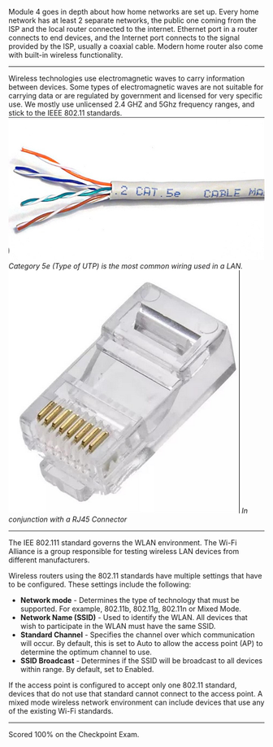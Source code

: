 Module 4 goes in depth about how home networks are set up.
Every home network has at least 2 separate networks, the public one coming from the ISP and the local router connected to the internet. Ethernet port in a router connects to end devices, and the Internet port connects to the signal provided by the ISP, usually a coaxial cable. Modern home router also come with built-in wireless functionality.

---
Wireless technologies use electromagnetic waves to carry information between devices. Some types of electromagnetic waves are not suitable for carrying data or are regulated by government and licensed for very specific use.
We mostly use unlicensed 2.4 GHZ and 5Ghz frequency ranges, and stick to the IEEE 802.11 standards.
![2. Source Material/Career/Images/Pasted image 20250124201100.png](../../../../7.%20Images/Pasted%20image%2020250124201100%201.png)
*Category 5e (Type of UTP) is the most common wiring used in a LAN.*
![2. Source Material/Career/Images/Pasted image 20250124201142.png](../../../../7.%20Images/Pasted%20image%2020250124201142%201.png)
*In conjunction with a RJ45 Connector*

---
The IEE 802.111 standard governs the WLAN environment. The Wi-Fi Alliance is a group responsible for testing wireless LAN devices from different manufacturers.

Wireless routers using the 802.11 standards have multiple settings that have to be configured. These settings include the following:

- **Network mode** - Determines the type of technology that must be supported. For example, 802.11b, 802.11g, 802.11n or Mixed Mode.
- **Network Name (SSID)** - Used to identify the WLAN. All devices that wish to participate in the WLAN must have the same SSID.
- **Standard Channel** - Specifies the channel over which communication will occur. By default, this is set to Auto to allow the access point (AP) to determine the optimum channel to use.
- **SSID Broadcast** - Determines if the SSID will be broadcast to all devices within range. By default, set to Enabled.

If the access point is configured to accept only one 802.11 standard, devices that do not use that standard cannot connect to the access point. A mixed mode wireless network environment can include devices that use any of the existing Wi-Fi standards.

----
Scored 100% on the Checkpoint Exam.
